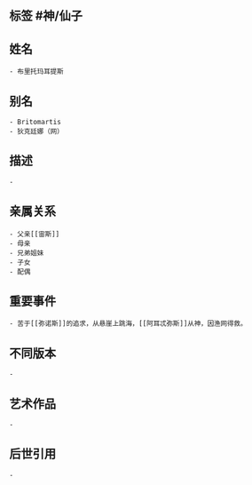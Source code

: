 ## 标签  #神/仙子
## 姓名
	- 布里托玛耳提斯
## 别名
	- Britomartis
	- 狄克廷娜（网）
## 描述
	-
## 亲属关系
	- 父亲[[宙斯]]
	- 母亲
	- 兄弟姐妹
	- 子女
	- 配偶
## 重要事件
	- 苦于[[弥诺斯]]的追求，从悬崖上跳海，[[阿耳忒弥斯]]从神，因渔网得救。
## 不同版本
	-
## 艺术作品
	-
## 后世引用
	-
